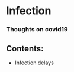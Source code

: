 <!DOCTYPE HTML>
<html>
<body>
  <h1>Infection</h1>
<h3>Thoughts on covid19</h3>
<h2>Contents:</h2>
  <ul>
<li>Infection delays</li>
  </ul>
</body>
</html>

